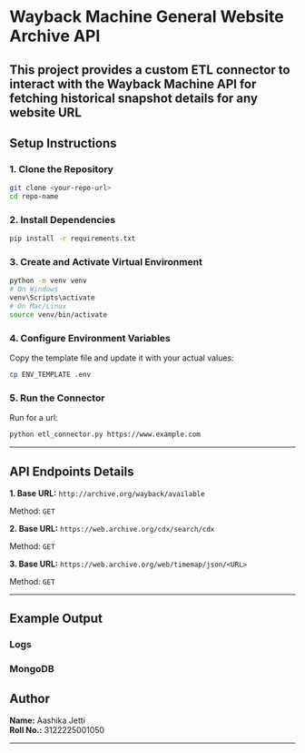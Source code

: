 # Wayback Machine General Website Archive API

This project provides a custom ETL connector to interact with the Wayback Machine API for fetching historical snapshot details for any website URL
---

## Setup Instructions

### 1. Clone the Repository
```bash
git clone <your-repo-url>
cd repo-name
```


### 2. Install Dependencies
```bash
pip install -r requirements.txt
```

### 3. Create and Activate Virtual Environment
```bash
python -m venv venv
# On Windows
venv\Scripts\activate
# On Mac/Linux
source venv/bin/activate
```

### 4. Configure Environment Variables
Copy the template file and update it with your actual values:
```bash
cp ENV_TEMPLATE .env
```


### 5. Run the Connector

Run for a url:
```bash
python etl_connector.py https://www.example.com
```
---

## API Endpoints Details

**1. Base URL:** `http://archive.org/wayback/available`

Method: `GET`


**2. Base URL:** `https://web.archive.org/cdx/search/cdx`

Method: `GET`


**3. Base URL:** `https://web.archive.org/web/timemap/json/<URL>`

Method: `GET`


---

## Example Output


### Logs




### MongoDB




## Author
**Name:** Aashika Jetti  
**Roll No.:** 3122225001050 

---
